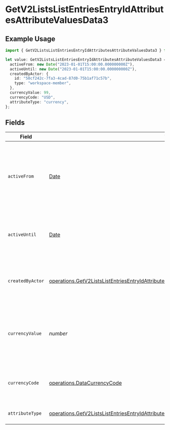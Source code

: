 # GetV2ListsListEntriesEntryIdAttributesAttributeValuesData3

## Example Usage

```typescript
import { GetV2ListsListEntriesEntryIdAttributesAttributeValuesData3 } from "attio-js/models/operations";

let value: GetV2ListsListEntriesEntryIdAttributesAttributeValuesData3 = {
  activeFrom: new Date("2023-01-01T15:00:00.000000000Z"),
  activeUntil: new Date("2023-01-01T15:00:00.000000000Z"),
  createdByActor: {
    id: "50cf242c-7fa3-4cad-87d0-75b1af71c57b",
    type: "workspace-member",
  },
  currencyValue: 99,
  currencyCode: "USD",
  attributeType: "currency",
};
```

## Fields

| Field                                                                                                                                                                                                                  | Type                                                                                                                                                                                                                   | Required                                                                                                                                                                                                               | Description                                                                                                                                                                                                            | Example                                                                                                                                                                                                                |
| ---------------------------------------------------------------------------------------------------------------------------------------------------------------------------------------------------------------------- | ---------------------------------------------------------------------------------------------------------------------------------------------------------------------------------------------------------------------- | ---------------------------------------------------------------------------------------------------------------------------------------------------------------------------------------------------------------------- | ---------------------------------------------------------------------------------------------------------------------------------------------------------------------------------------------------------------------- | ---------------------------------------------------------------------------------------------------------------------------------------------------------------------------------------------------------------------- |
| `activeFrom`                                                                                                                                                                                                           | [Date](https://developer.mozilla.org/en-US/docs/Web/JavaScript/Reference/Global_Objects/Date)                                                                                                                          | :heavy_check_mark:                                                                                                                                                                                                     | The point in time at which this value was made "active". `active_from` can be considered roughly analogous to `created_at`.                                                                                            | 2023-01-01T15:00:00.000000000Z                                                                                                                                                                                         |
| `activeUntil`                                                                                                                                                                                                          | [Date](https://developer.mozilla.org/en-US/docs/Web/JavaScript/Reference/Global_Objects/Date)                                                                                                                          | :heavy_check_mark:                                                                                                                                                                                                     | The point in time at which this value was deactivated. If `null`, the value is active.                                                                                                                                 | 2023-01-01T15:00:00.000000000Z                                                                                                                                                                                         |
| `createdByActor`                                                                                                                                                                                                       | [operations.GetV2ListsListEntriesEntryIdAttributesAttributeValuesDataEntriesResponseCreatedByActor](../../models/operations/getv2listslistentriesentryidattributesattributevaluesdataentriesresponsecreatedbyactor.md) | :heavy_check_mark:                                                                                                                                                                                                     | The actor that created this value.                                                                                                                                                                                     | {<br/>"type": "workspace-member",<br/>"id": "50cf242c-7fa3-4cad-87d0-75b1af71c57b"<br/>}                                                                                                                               |
| `currencyValue`                                                                                                                                                                                                        | *number*                                                                                                                                                                                                               | :heavy_check_mark:                                                                                                                                                                                                     | A numerical representation of the currency value. A decimal with a max of 4 decimal places.                                                                                                                            | 99                                                                                                                                                                                                                     |
| `currencyCode`                                                                                                                                                                                                         | [operations.DataCurrencyCode](../../models/operations/datacurrencycode.md)                                                                                                                                             | :heavy_minus_sign:                                                                                                                                                                                                     | The ISO4217 currency code representing the currency that the value is stored in.                                                                                                                                       | USD                                                                                                                                                                                                                    |
| `attributeType`                                                                                                                                                                                                        | [operations.GetV2ListsListEntriesEntryIdAttributesAttributeValuesDataEntriesResponseAttributeType](../../models/operations/getv2listslistentriesentryidattributesattributevaluesdataentriesresponseattributetype.md)   | :heavy_check_mark:                                                                                                                                                                                                     | The attribute type of the value.                                                                                                                                                                                       | currency                                                                                                                                                                                                               |